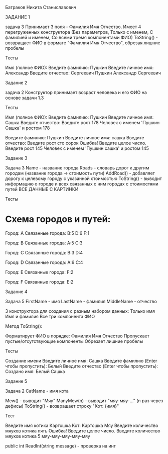 Батраков Никита Станиславович

ЗАДАНИЕ 1

задача 3
Принимает 3 поля - Фамилия Имя Отчество. Имеет 4 перегруженных конструктора (Без параметров, Только с именем, С фамилией и именем, Со всеми тремя компонентами ФИО)
ToString() - возвращает ФИО в формате "Фамилия Имя Отчество", обрезая лишние пробелы

Тесты 

Имя (полное ФИО):
Введите фамилию: Пушкин
Введите личное имя: Александр
Введите отчество: Сергеевич
Пушкин Александр  Сергеевич


Задание 2

задача 2
Конструктор принимает возраст человека и его ФИО на основе задачи 1.3 

Тесты

Имя (полное ФИО):
Введите фамилию: Пушкин
Введите личное имя: Сашка
Введите отчество:
Введите рост 178
Человек с именем 'Пушкин Сашка' и ростом 178

Введите фамилию: Пушкин
Введите личное имя: сашка
Введите отчество:
Введите рост сто сорок
Ошибка! Введите целое число.
Введите рост 145
Человек с именем 'Пушкин сашка' и ростом 145


Задание 3

Задача 3
Name - название города
Roads - словарь дорог к другим городам (название города → стоимость пути)
AddRoad() - добавляет дорогу к целевому городу с указанной стоимостью
ToString() - выводит информацию о городе и всех связанных с ним городах с стоимостями путей
ВСЕ ДАННЫЕ С КАРТИНКИ

Тесты 

Схема городов и путей:
======================
Город: A
Связанные города:
  B:5
  D:6
  F:1

Город: B
Связанные города:
  A:5
  C:3

Город: C
Связанные города:
  B:3
  D:4

Город: D
Связанные города:
  A:6
  C:4

Город: E
Связанные города:
  F:2

Город: F
Связанные города:
  E:2


Задание 4

Задача 5
FirstName - имя
LastName - фамилия
MiddleName - отчество

3 конструктора для создания с разным набором данных:
Только имя
Имя и фамилия
Все три компонента ФИО

Метод ToString():

Форматирует ФИО в порядке: Фамилия Имя Отчество
Пропускает пустые/отсутствующие компоненты
Обрезает лишние пробелы

Тесты

Создание имени
Введите личное имя: Сашка
Введите фамилию (Enter чтобы пропустить): Белый
Введите отчество (Enter чтобы пропустить):
Создано имя: Белый Сашка

Задание 5

Задача 2
CatName - имя кота

Mew() - выводит "Мяу"
ManyMew(n) - выводит "мяу-мяу-..." (n раз через дефисы)
ToString() - возвращает строку "Кот: {имя}"

Тест

Введите имя котика
Картошка
Кот: Картошка
Мяу
Введите количество мяуков котика пять
Ошибка! Введите целое число.
Введите количество мяуков котика 5
мяу-мяу-мяу-мяу-мяу


 public int ReadInt(string message) - проверка на инт
